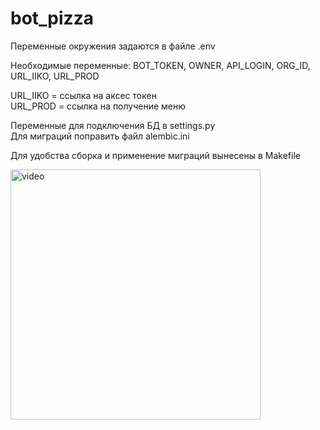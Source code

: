 # bot_pizza

Переменные окружения задаются в файле .env

Необходимые переменные: BOT_TOKEN, OWNER, API_LOGIN, ORG_ID, URL_IIKO, URL_PROD


URL_IIKO = ссылка на аксес токен <br>
URL_PROD = ссылка на получение меню <br>


Переменные для подключения БД в settings.py <br>
Для миграций поправить файл alembic.ini <br>

Для удобства сборка и применение миграций вынесены в Makefile <br>

<img alt="video" width="400px"  align="center" src="https://github.com/ilnrzakirov/bot_pizza/blob/master/IMG_3113.gif"> 
